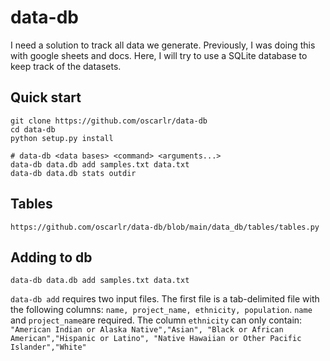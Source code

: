 # data-db
I need a solution to track all data we generate. Previously, I was doing this with google sheets and docs. Here, I will try to use a SQLite database to keep track of the datasets.

## Quick start
```
git clone https://github.com/oscarlr/data-db
cd data-db
python setup.py install

# data-db <data bases> <command> <arguments...>
data-db data.db add samples.txt data.txt
data-db data.db stats outdir
```

## Tables
```
https://github.com/oscarlr/data-db/blob/main/data_db/tables/tables.py
```

## Adding to db
```
data-db data.db add samples.txt data.txt
```
`data-db add` requires two input files. The first file is a tab-delimited file with the following columns: ``` name, project_name, ethnicity, population ```. ```name``` and ```project_name```are required. The column  ```ethnicity``` can only contain: ```"American Indian or Alaska Native","Asian", "Black or African American","Hispanic or Latino", "Native Hawaiian or Other Pacific Islander","White"```
